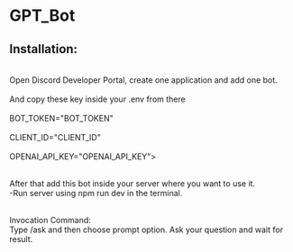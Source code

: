 <h1>GPT_Bot</h1>

<h2>Installation:</h2>
<br>Open Discord Developer Portal, create one application and add one bot. </br>
<br>And copy these key inside your .env from there</br>
<br>BOT_TOKEN="BOT_TOKEN"</br>
<br>CLIENT_ID="CLIENT_ID"</br>
<br>OPENAI_API_KEY="OPENAI_API_KEY"></br>
  
<br>After that add this bot inside your server where you want to use it.</br>
-Run server using npm run dev in the terminal.


<br>Invocation Command:</br>
Type /ask and then choose prompt option. Ask your question and wait for result.
